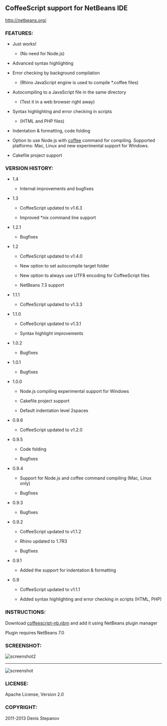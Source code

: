 CoffeeScript support for NetBeans IDE
---------------------

http://netbeans.org/

### FEATURES:

* Just works! 
   * (No need for Node.js)

* Advanced syntax highlighting 

* Error checking by background compilation
    * (Rhino JavaScript engine is used to compile *.coffee files)

* Autocompiling to a JavaScript file in the same directory
    * (Test it in a web browser right away)

* Syntax highlighting and error checking in scripts 
    * (HTML and PHP files)

* Indentation & formatting, code folding

* Option to use Node.js with [coffee](http://jashkenas.github.com/coffee-script/#installation) command for compiling. Supported platforms: Mac, Linux and new experimental support for Windows. 

* Cakefile project support

### VERSION HISTORY:

* 1.4

  * Internal improvements and bugfixes

* 1.3
    
  * CoffeeScript updated to v1.6.3

  * Improved *nix command line support

* 1.2.1
    
  * Bugfixes

* 1.2
    
  * CoffeeScript updated to v1.4.0
  
  * New option to set autocompile target folder
  
  * New option to always use UTF8 encoding for CoffeeScript files

  * NetBeans 7.3 support

* 1.1.1
    
  * CoffeeScript updated to v1.3.3

* 1.1.0
    
  * CoffeeScript updated to v1.3.1

  * Syntax highlight improvements

* 1.0.2
    
  * Bugfixes

* 1.0.1
    
  * Bugfixes

* 1.0.0

  * Node.js compiling experimental support for Windows

  * Cakefile project support

  * Default indentation level 2spaces

* 0.9.6
    
  * CoffeeScript updated to v1.2.0

* 0.9.5
    
  * Code folding

  * Bugfixes

* 0.9.4
    
  * Support for Node.js and coffee command compiling (Mac, Linux only)

  * Bugfixes

* 0.9.3

  * Bugfixes

* 0.9.2

  * CoffeeScript updated to v1.1.2

  * Rhino updated to 1.7R3

  * Bugfixes

* 0.9.1

  * Added the support for indentation & formatting

* 0.9
  
  * CoffeeScript updated to v1.1.1

  * Added syntax highlighting and error checking in scripts (HTML, PHP)

### INSTRUCTIONS:

Download [coffeescript-nb.nbm](http://plugins.netbeans.org/plugin/39007) and add it using NetBeans plugin manager

Plugin requires NetBeans 7.0

### SCREENSHOT:

![screenshot2](https://github.com/dstepanov/coffeescript-netbeans/raw/master/screenshot2.png)
* * *
![screenshot](https://github.com/dstepanov/coffeescript-netbeans/raw/master/screenshot.png)

### LICENSE:

Apache License, Version 2.0

### COPYRIGHT:

2011-2013 Denis Stepanov
